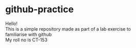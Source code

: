# github-practice
Hello!<br>
This is a simple repository made as part of a lab exercise to<br>
familiarise with github<br>
My roll no is CT-153
